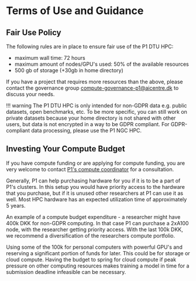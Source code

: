 # Terms of Use and Guidance

## Fair Use Policy

The following rules are in place to ensure fair use of the P1 DTU HPC:

- maximum wall time: 72 hours
- maximum amount of nodes/GPU's used: 50% of the available resources
- 500 gb of storage (+30gb in home directory)

If you have a project that requires more resources than the above, please contact the governance group
<compute-governance-p1@aicentre.dk> to discuss your needs.

!!! warning
The P1 DTU HPC is only intended for non-GDPR data e.g. public datasets, open benchmarks, etc. To be more
specific, you can still work on private datasets because your home directory is not shared with other users, but
data is not encrypted in a way to be GDPR compliant. For GDPR-compliant data processing, please use the P1 NGC HPC.

## Investing Your Compute Budget

If you have compute funding or are applying for compute funding, you are very welcome to contact [P1's compute coordinator](https://www.aicentre.dk/computing) for a consultation.

Generally, P1 can help purchasing hardware for you if it is to be a part of P1's clusters. In this setup you would have priority access to the hardware that you purchase, but if it is unused other researchers at P1 can use it as well. Most HPC hardware has an expected utilization time of approximately 5 years.

An example of a compute budget expenditure - a researcher might have 400k DKK for non-GDPR computing. In that case P1 can purchase a 2xA100 node, with the researcher getting priority access. With the last 100k DKK, we recommend a diversification of the researchers compute portfolio.

Using some of the 100k for personal computers with powerful GPU's
and reserving a significant portion of funds for later. This could be for storage or cloud compute. Having the budget to spring for cloud compute if peak pressure on other computing resources makes training a model in time for a submission deadline infeasible can be necessary.
